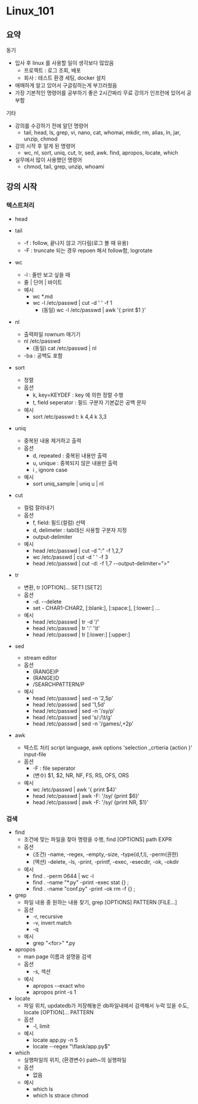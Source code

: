 # Linux_101

## 요약

동기

- 입사 후 linux 를 사용할 일이 생각보다 많았음
  - 프로젝트 : 로그 조회, 배포
  - 회사 : 테스트 환경 세팅,  docker 설치
- 애매하게 알고 있어서 구글링하는게 부끄러웠음
- 가장 기본적인 명령어를 공부하기 좋은 2시간짜리 무료 강의가 인프런에 있어서 공부함

기타

- 강의를 수강하기 전에 알던 명령어
  - tail, head, ls, grep, vi, nano, cat, whomai, mkdir, rm, alias, ln, jar, unzip, chmod
- 강의 시작 후 알게 된 명령어
  - wc, nl, sort, uniq, cut, tr, sed, awk. find, apropos, locate, which
- 실무에서 많이 사용했던 명령어
  - chmod, tail, grep, unzip, whoami

## 강의 시작

### 텍스트처리

- head
- tail
  - -f : follow, 끝나지 않고 기다림(로그 볼 때 유용)
  - -F : truncate 되는 경우 repoen 해서 follow함, logrotate
- wc
  - -l : 줄만 보고 싶을 때
  - 줄 | 단어 | 바이트
  - 예시
    - wc *.md
    - wc -l /etc/passwd | cut -d ' ' -f 1
      - (동일) wc -l /etc/passwd | awk '{ print $1 }'
- nl
  - 출력파일 rownum 매기기
  - nl /etc/passwd
    - (동일) cat /etc/passwd | nl
  - -ba : 공백도 포함

- sort
  - 정렬
  - 옵션
    - k, key=KEYDEF : key 에 의한 정렬 수행
    - t, field seperator : 필드 구분자 기본값은 공백 문자
  - 예시
    - sort /etc/passwd t: k 4,4 k 3,3
- uniq
  - 중복된 내용 제거하고 출력
  - 옵션
    - d, repeated : 중복된 내용만 출력
    - u, unique : 중복되지 않은 내용만 출력
    - i , ignore case
  - 예시
    - sort uniq_sample | uniq u | nl
- cut
  - 컬럼 잘라내기
  - 옵션
    - f, field: 필드(컬럼) 선택
    - d, delimeter : tab데신 사용할 구분자 지정
    - output-delimiter 
  - 예시
    - head /etc/passwd | cut -d ":" -f 1,2,7
    - wc /etc/passwd | cut -d ' ' -f 3
    - head /etc/passwd | cut -d: -f 1,7 --output-delimiter=">"
- tr
  - 변환, tr [OPTION]... SET1 [SET2]
  - 옵션
    - -d. --delete
    - set - CHAR1-CHAR2, [:blank:], [:space:], [:lower:] ...
  - 예시
    - head /etc/passwd | tr -d '/'
    - head /etc/passwd | tr ':' '\t'
    - head /etc/passwd | tr [:lower:] [:upper:]
- sed
  - stream editor
  - 옵션
    - {RANGE}P
    - {RANGE}D
    - /SEARCHPATTERN/P
  - 예시
    - head /etc/passwd | sed -n '2,5p'
    - head /etc/passwd | sed '1,5d'
    - head /etc/passwd | sed -n '/sy/p'
    - head /etc/passwd | sed 's/:/\t/g'
    - head /etc/passwd | sed -n '/games/,+2p'
- awk
  - 텍스트 처리 script language, awk options 'selection _crtieria {action }' input-file
  - 옵션
    - -F : file seperator
    - (변수) $1, $2, NR, NF, FS, RS, OFS, ORS
  - 예시
    - wc /etc/passwd | awk '{ print $4}'
    - head /etc/passwd | awk -F: '/sy/ {print $6}'
    - head /etc/passwd | awk -F: '/sy/ {print NR, $1}'

### 검색

- find
  - 조건에 맞는 파일을 찾아 명령을 수행, find [OPTIONS] path EXPR
  - 옵션
    - (조건) -name, -regex, -empty,-size, -type(d,f,l), -perm(권한)
    - (액션) -delete, -ls, -print, -printf, -exec, -esecdir, -ok, -okdir
  - 예시
    - find . -perm 0644 | wc -l
    - find . -name "*.py" -print -exec stat {} \;
    - find . -name "conf.py" -print -ok rm -f {} \;
- grep
  - 파일 내용 중 원하는 내용 찾기, grep [OPTIONS] PATTERN [FILE...]
  - 옵션
    - -r, recursive
    - -v, invert match
    - -q
  - 예시
    - grep "\<for\>" *.py
- apropos
  - man page 이름과 설명을 검색
  - 옵션
    - -s, 섹션
  - 예시
    - apropos --exact who
    - apropos print -s 1
- locate
  - 파일 위치,  updatedb가 저장해놓은 db파일내에서 검색해서 누락 있을 수도, locate [OPTION]... PATTERN
  - 옵션
    - -l, limit
  - 예시
    - locate app.py -n 5
    - locate --regex "\flask/app.py$" 
- which
  - 실행파일의 위치, (환경변수) path~의 실행파일
  - 옵션
    - 없음
  - 예시
    - which ls
    - which ls strace chmod